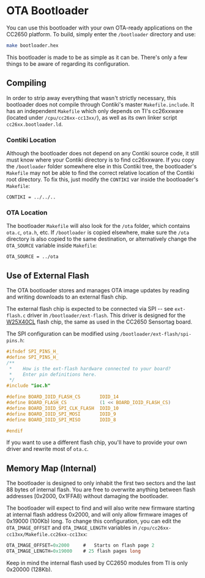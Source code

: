 # OTA Bootloader

You can use this bootloader with your own OTA-ready applications on the CC2650 platform.  To build, simply enter the `/bootloader` directory and use:

```bash
make bootloader.hex
```

This bootloader is made to be as simple as it can be.  There's only a few things to be aware of regarding its configuration.

## Compiling
In order to strip away everything that wasn't strictly necessary, this bootloader does not compile through Contiki's master `Makefile.include`.  It has an independent `Makefile` which only depends on TI's cc26xxware (located under `/cpu/cc26xx-cc13xx/`), as well as its own linker script `cc26xx.bootloader.ld`.

### Contiki Location
Although the bootloader does not depend on any Contiki source code, it still must know where your Contiki directory is to find cc26xxware.  If you copy the `/bootloader` folder somewhere else in this Contiki tree, the bootloader's `Makefile` may not be able to find the correct relative location of the Contiki root directory.  To fix this, just modify the `CONTIKI` var inside the bootloader's `Makefile`:

```
CONTIKI = ../../..
```

### OTA Location
The bootloader `Makefile` will also look for the `/ota` folder, which contains `ota.c`, `ota.h`, etc.  If `/bootloader` is copied elsewhere, make sure the `/ota` directory is also copied to the same destination, or alternatively change the `OTA_SOURCE` variable inside `Makefile`:

```
OTA_SOURCE = ../ota
```

## Use of External Flash
The OTA bootloader stores and manages OTA image updates by reading and writing downloads to an external flash chip.

The external flash chip is expected to be connected via SPI -- see `ext-flash.c` driver in `/bootloader/ext-flash`.  This driver is designed for the [W25X40CL](https://www.winbond.com/resource-files/w25x40cl_e01.pdf) flash chip, the same as used in the CC2650 Sensortag board.

The SPI configuration can be modified using `/bootloader/ext-flash/spi-pins.h`:

```c
#ifndef SPI_PINS_H_
#define SPI_PINS_H_
/**
 *    How is the ext-flash hardware connected to your board?
 *    Enter pin definitions here.
 */
#include "ioc.h"

#define BOARD_IOID_FLASH_CS       IOID_14
#define BOARD_FLASH_CS            (1 << BOARD_IOID_FLASH_CS)
#define BOARD_IOID_SPI_CLK_FLASH  IOID_10
#define BOARD_IOID_SPI_MOSI       IOID_9
#define BOARD_IOID_SPI_MISO       IOID_8

#endif
```

If you want to use a different flash chip, you'll have to provide your own driver and rewrite most of `ota.c`.

## Memory Map (Internal)
The bootloader is designed to only inhabit the first two sectors and the last 88 bytes of internal flash.  You are free to overwrite anything between flash addresses [0x2000, 0x1FFA8) without damaging the bootloader.

The bootloader will expect to find and will also write new firmware starting at internal flash address 0x2000, and will only allow firmware images of 0x19000 (100Kb) long.  To change this configuration, you can edit the `OTA_IMAGE_OFFSET` and `OTA_IMAGE_LENGTH` variables in `/cpu/cc26xx-cc13xx/Makefile.cc26xx-cc13xx`:

```c
OTA_IMAGE_OFFSET=0x2000		#	Starts on flash page 2
OTA_IMAGE_LENGTH=0x19000 	# 25 flash pages long
```

Keep in mind the internal flash used by CC2650 modules from TI is only 0x20000 (128Kb).
